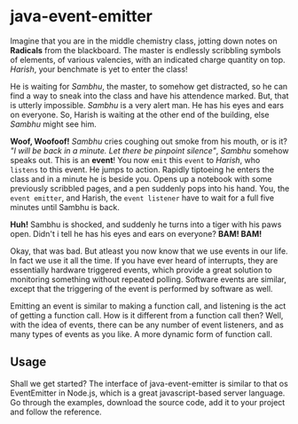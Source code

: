 # java-event-emitter

Imagine that you are in the middle chemistry class, jotting down notes on **Radicals** from the
blackboard. The master is endlessly scribbling symbols of elements, of various valencies, with
an indicated charge quantity on top. *Harish*, your benchmate is yet to enter the class!

He is waiting for *Sambhu*, the master, to somehow get distracted, so he can find a way to sneak
into the class and have his attendence marked. But, that is utterly impossible. *Sambhu* is a
very alert man. He has his eyes and ears on everyone. So, Harish is waiting at the other end of
the building, else *Sambhu* might see him.

**Woof, Woofoof!** *Sambhu* cries coughing out smoke from his mouth, or is it? *"I will be back
in a minute. Let there be pinpoint silence"*, *Sambhu* somehow speaks out. This is an **event**!
You now `emit` this `event` to *Harish*, who `listens` to this event. He jumps to action.
Rapidly tiptoeing he enters the class and in a minute he is beside you. Opens up a notebook with
some previously scribbled pages, and a pen suddenly pops into his hand. You, the `event emitter`,
and Harish, the `event listener` have to wait for a full five minutes until Sambhu is back.

**Huh!** Sambhu is shocked, and suddenly he turns into a tiger with his paws open. Didn't i tell he has
his eyes and ears on everyone? **BAM! BAM!**

Okay, that was bad. But atleast you now know that we use events in our life. In fact we use it
all the time. If you have ever heard of interrupts, they are essentially hardware triggered events,
which provide a great solution to monitoring something without repeated polling. Software events
are similar, except that the triggering of the event is performed by software as well.

Emitting an event is similar to making a function call, and listening is the act of getting a
function call. How is it different from a function call then? Well, with the idea of events,
there can be any number of event listeners, and as many types of events as you like. A more
dynamic form of function call.



## Usage

Shall we get started? The interface of java-event-emitter is similar to that os EventEmitter
in Node.js, which is a great javascript-based server language. Go through the examples,
download the source code, add it to your project and follow the reference.




